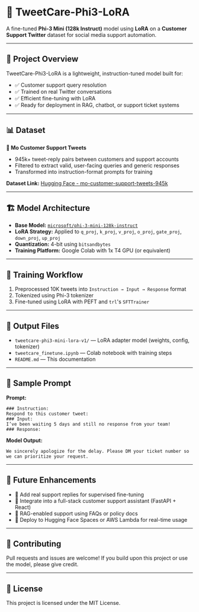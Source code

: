# 🧬 TweetCare-Phi3-LoRA

A fine-tuned **Phi-3 Mini (128k Instruct)** model using **LoRA** on a **Customer Support Twitter** dataset for social media support automation.

---

## 🚀 Project Overview

TweetCare-Phi3-LoRA is a lightweight, instruction-tuned model built for:

* ✅ Customer support query resolution
* ✅ Trained on real Twitter conversations
* ✅ Efficient fine-tuning with LoRA
* ✅ Ready for deployment in RAG, chatbot, or support ticket systems

---

## 📊 Dataset

**📱 Mo Customer Support Tweets**

* 945k+ tweet-reply pairs between customers and support accounts
* Filtered to extract valid, user-facing queries and generic responses
* Transformed into instruction-format prompts for training

**Dataset Link:** [Hugging Face - mo-customer-support-tweets-945k](https://huggingface.co/datasets/MohammadOthman/mo-customer-support-tweets-945k)

---

## 🏗️ Model Architecture

* **Base Model:** [`microsoft/phi-3-mini-128k-instruct`](https://huggingface.co/microsoft/phi-3-mini-128k-instruct)
* **LoRA Strategy:** Applied to `q_proj`, `k_proj`, `v_proj`, `o_proj`, `gate_proj`, `down_proj`, `up_proj`
* **Quantization:** 4-bit using `bitsandbytes`
* **Training Platform:** Google Colab with 1x T4 GPU (or equivalent)

---

## 🧠 Training Workflow

1. Preprocessed 10K tweets into `Instruction → Input → Response` format
2. Tokenized using Phi-3 tokenizer
3. Fine-tuned using LoRA with PEFT and `trl`'s `SFTTrainer`

---

## 🏁 Output Files

* `tweetcare-phi3-mini-lora-v1/` — LoRA adapter model (weights, config, tokenizer)
* `tweetcare_finetune.ipynb` — Colab notebook with training steps
* `README.md` — This documentation

---

## 💬 Sample Prompt

**Prompt:**

```text
### Instruction:
Respond to this customer tweet:
### Input:
I’ve been waiting 5 days and still no response from your team!
### Response:
```

**Model Output:**

```text
We sincerely apologize for the delay. Please DM your ticket number so we can prioritize your request.
```

---

## 🔮 Future Enhancements

* 🔁 Add real support replies for supervised fine-tuning
* 🤖 Integrate into a full-stack customer support assistant (FastAPI + React)
* 🧠 RAG-enabled support using FAQs or policy docs
* 🚀 Deploy to Hugging Face Spaces or AWS Lambda for real-time usage

---

## 🤝 Contributing

Pull requests and issues are welcome! If you build upon this project or use the model, please give credit.

---

## 📜 License

This project is licensed under the MIT License.
